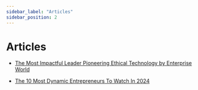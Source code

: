 ```yaml
---
sidebar_label: "Articles"
sidebar_position: 2
---
```


# Articles

* [The Most Impactful Leader Pioneering Ethical Technology by Enterprise World](https://theenterpriseworld.com/self-and-entirety-jonathan-macdonald/)

* [The 10 Most Dynamic Entrepreneurs To Watch In 2024](https://thechiefnavigators.com/jonathan-macdonald-shaping-the-future-of-businesses-and-technology/)